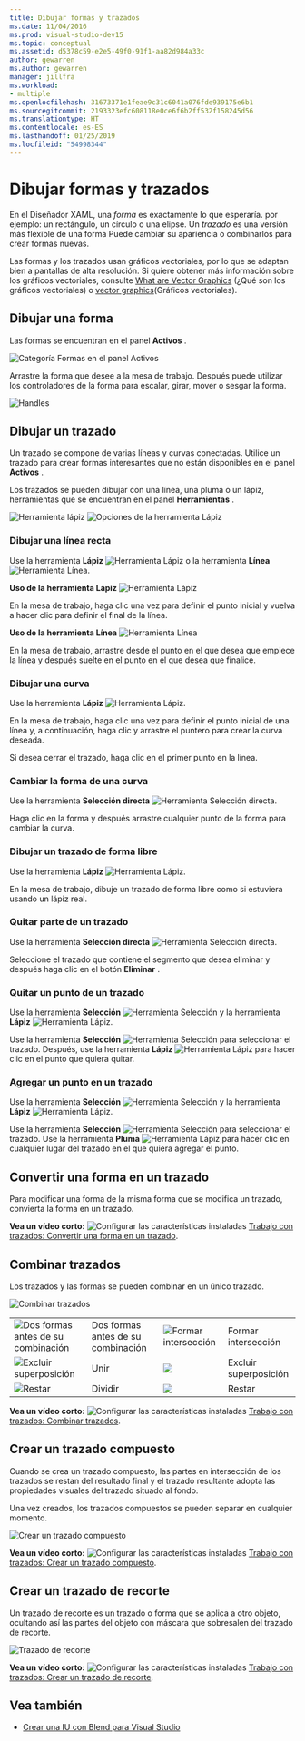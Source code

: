 ```yaml
---
title: Dibujar formas y trazados
ms.date: 11/04/2016
ms.prod: visual-studio-dev15
ms.topic: conceptual
ms.assetid: d5378c59-e2e5-49f0-91f1-aa82d984a33c
author: gewarren
ms.author: gewarren
manager: jillfra
ms.workload:
- multiple
ms.openlocfilehash: 31673371e1feae9c31c6041a076fde939175e6b1
ms.sourcegitcommit: 2193323efc608118e0ce6f6b2ff532f158245d56
ms.translationtype: HT
ms.contentlocale: es-ES
ms.lasthandoff: 01/25/2019
ms.locfileid: "54998344"
---
```

# <a name="draw-shapes-and-paths"></a>Dibujar formas y trazados

En el Diseñador XAML, una *forma* es exactamente lo que esperaría. por ejemplo: un rectángulo, un círculo o una elipse. Un *trazado* es una versión más flexible de una forma Puede cambiar su apariencia o combinarlos para crear formas nuevas.

Las formas y los trazados usan gráficos vectoriales, por lo que se adaptan bien a pantallas de alta resolución. Si quiere obtener más información sobre los gráficos vectoriales, consulte [What are Vector Graphics](https://www.youtube.com/watch?v=MoCSwF0n-io) (¿Qué son los gráficos vectoriales) o [vector graphics](http://www.webopedia.com/TERM/V/vector_graphics.html)(Gráficos vectoriales).

##  <a name="Shape"></a> Dibujar una forma
 Las formas se encuentran en el panel **Activos** .

 ![Categoría Formas en el panel Activos](../designers/media/b4_shapes_assetspanel.png)

 Arrastre la forma que desee a la mesa de trabajo. Después puede utilizar los controladores de la forma para escalar, girar, mover o sesgar la forma.

 ![Handles](../designers/media/84261e83-3091-4490-ab58-4218b188439e.png)

##  <a name="Path"></a> Dibujar un trazado
 Un trazado se compone de varias líneas y curvas conectadas. Utilice un trazado para crear formas interesantes que no están disponibles en el panel **Activos** .

 Los trazados se pueden dibujar con una línea, una pluma o un lápiz, herramientas que se encuentran en el panel **Herramientas** .

 ![Herramienta lápiz](../designers/media/717956a8-b6a5-4e37-8af3-70bcfc78c82a.png) ![Opciones de la herramienta Lápiz](../designers/media/8fbbbb21-be83-4cf6-903b-3a49f00c9860.png)

### <a name="draw-a-straight-line"></a>Dibujar una línea recta
 Use la herramienta **Lápiz** ![Herramienta Lápiz](../designers/media/894f8612-e0ed-4e00-84cf-a9bc8f38fc54.png) o la herramienta **Línea** ![Herramienta Línea](../designers/media/eb618397-5283-48be-8396-3449be7b6fbf.png).

 **Uso de la herramienta Lápiz** ![Herramienta Lápiz](../designers/media/894f8612-e0ed-4e00-84cf-a9bc8f38fc54.png)

 En la mesa de trabajo, haga clic una vez para definir el punto inicial y vuelva a hacer clic para definir el final de la línea.

 **Uso de la herramienta Línea** ![Herramienta Línea](../designers/media/eb618397-5283-48be-8396-3449be7b6fbf.png)

 En la mesa de trabajo, arrastre desde el punto en el que desea que empiece la línea y después suelte en el punto en el que desea que finalice.

### <a name="draw-a-curve"></a>Dibujar una curva
 Use la herramienta **Lápiz** ![Herramienta Lápiz](../designers/media/894f8612-e0ed-4e00-84cf-a9bc8f38fc54.png).

 En la mesa de trabajo, haga clic una vez para definir el punto inicial de una línea y, a continuación, haga clic y arrastre el puntero para crear la curva deseada.

 Si desea cerrar el trazado, haga clic en el primer punto en la línea.

### <a name="change-the-shape-of-a-curve"></a>Cambiar la forma de una curva
 Use la herramienta **Selección directa** ![Herramienta Selección directa](../designers/media/6dd6571f-c116-451d-8dd2-1f88b8406362.png).

 Haga clic en la forma y después arrastre cualquier punto de la forma para cambiar la curva.

### <a name="draw-a-free-form-path"></a>Dibujar un trazado de forma libre
 Use la herramienta **Lápiz** ![Herramienta Lápiz](../designers/media/509dc167-734f-46c9-b012-987ee63450cd.png).

 En la mesa de trabajo, dibuje un trazado de forma libre como si estuviera usando un lápiz real.

### <a name="remove-part-of-a-path"></a>Quitar parte de un trazado
 Use la herramienta **Selección directa** ![Herramienta Selección directa](../designers/media/6dd6571f-c116-451d-8dd2-1f88b8406362.png).

 Seleccione el trazado que contiene el segmento que desea eliminar y después haga clic en el botón **Eliminar** .

### <a name="remove-a-point-in-a-path"></a>Quitar un punto de un trazado
 Use la herramienta **Selección** ![Herramienta Selección](../designers/media/2ff91340-477e-4efa-a0f7-af20851e4daa.png) y la herramienta **Lápiz** ![Herramienta Lápiz](../designers/media/894f8612-e0ed-4e00-84cf-a9bc8f38fc54.png).

 Use la herramienta **Selección** ![Herramienta Selección](../designers/media/2ff91340-477e-4efa-a0f7-af20851e4daa.png) para seleccionar el trazado. Después, use la herramienta **Lápiz** ![Herramienta Lápiz](../designers/media/894f8612-e0ed-4e00-84cf-a9bc8f38fc54.png) para hacer clic en el punto que quiera quitar.

### <a name="add-a-point-to-a-path"></a>Agregar un punto en un trazado
 Use la herramienta **Selección** ![Herramienta Selección](../designers/media/2ff91340-477e-4efa-a0f7-af20851e4daa.png) y la herramienta **Lápiz** ![Herramienta Lápiz](../designers/media/894f8612-e0ed-4e00-84cf-a9bc8f38fc54.png).

 Use la herramienta **Selección** ![Herramienta Selección](../designers/media/2ff91340-477e-4efa-a0f7-af20851e4daa.png) para seleccionar el trazado. Use la herramienta **Pluma** ![Herramienta Lápiz](../designers/media/894f8612-e0ed-4e00-84cf-a9bc8f38fc54.png) para hacer clic en cualquier lugar del trazado en el que quiera agregar el punto.

##  <a name="Convert"></a> Convertir una forma en un trazado
 Para modificar una forma de la misma forma que se modifica un trazado, convierta la forma en un trazado.

 **Vea un vídeo corto:** ![Configurar las características instaladas](../designers/media/bldadminconsoleinitialconfigicon.png) [Trabajo con trazados: Convertir una forma en un trazado](https://www.youtube.com/watch?v=Io5bC0-nH6Q#t=147).

##  <a name="Combine"></a> Combinar trazados
 Los trazados y las formas se pueden combinar en un único trazado.

 ![Combinar trazados](../designers/media/2df17a5d-a338-4ef4-96c5-dae51cc1ca8a.png)

|||||
|-|-|-|-|
|![Dos formas antes de su combinación](../designers/media/b1_1.png)|Dos formas antes de su combinación|![Formar intersección](../designers/media/b1_4.png)|Formar intersección|
|![Excluir superposición](../designers/media/b1_2.png)|Unir|![](../designers/media/b1_5.png)|Excluir superposición|
|![Restar](../designers/media/b1_3.png)|Dividir|![](../designers/media/b1_6.png)|Restar|

 **Vea un vídeo corto:** ![Configurar las características instaladas](../designers/media/bldadminconsoleinitialconfigicon.png) [Trabajo con trazados: Combinar trazados](https://www.youtube.com/watch?v=Io5bC0-nH6Q#t=195).

##  <a name="Compound"></a> Crear un trazado compuesto
 Cuando se crea un trazado compuesto, las partes en intersección de los trazados se restan del resultado final y el trazado resultante adopta las propiedades visuales del trazado situado al fondo.

 Una vez creados, los trazados compuestos se pueden separar en cualquier momento.

 ![Crear un trazado compuesto](../designers/media/2157a8aa-d9a7-4de4-8de5-b10d28f08a84.png)

 **Vea un vídeo corto:** ![Configurar las características instaladas](../designers/media/bldadminconsoleinitialconfigicon.png) [Trabajo con trazados: Crear un trazado compuesto](https://www.youtube.com/watch?v=Io5bC0-nH6Q).

##  <a name="Clipping"></a> Crear un trazado de recorte
 Un trazado de recorte es un trazado o forma que se aplica a otro objeto, ocultando así las partes del objeto con máscara que sobresalen del trazado de recorte.

 ![Trazado de recorte](../designers/media/22471e98-a841-4f39-a3ef-36090cf5a625.png)

 **Vea un vídeo corto:** ![Configurar las características instaladas](../designers/media/bldadminconsoleinitialconfigicon.png) [Trabajo con trazados: Crear un trazado de recorte](https://www.youtube.com/watch?v=Io5bC0-nH6Q#t=232).

## <a name="see-also"></a>Vea también

- [Crear una IU con Blend para Visual Studio](../designers/creating-a-ui-by-using-blend-for-visual-studio.md)